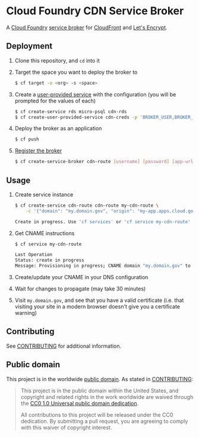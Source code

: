 # Cloud Foundry CDN Service Broker

A [Cloud Foundry](https://www.cloudfoundry.org/) [service broker](http://docs.cloudfoundry.org/services/) for [CloudFront](https://aws.amazon.com/cloudfront/) and [Let's Encrypt](https://letsencrypt.org/).

## Deployment

1. Clone this repository, and `cd` into it
1. Target the space you want to deploy the broker to

    ```bash
    $ cf target -o <org> -s <space>
    ```

1. Create a [user-provided service](http://docs.cloudfoundry.org/devguide/services/user-provided.html) with the configuration (you will be prompted for the values of each)

    ```bash
    $ cf create-service rds micro-psql cdn-rds
    $ cf create-user-provided-service cdn-creds -p 'BROKER_USER,BROKER_PASS,DATABASE_URL,EMAIL,ACME_URL,BUCKET,AWS_ACCESS_KEY_ID,AWS_SECRET_ACCESS_KEY,AWS_DEFAULT_REGION'
    ```

1. Deploy the broker as an application

    ```bash
    $ cf push
    ```

1. [Register the broker](http://docs.cloudfoundry.org/services/managing-service-brokers.html#register-broker)

    ```bash
    $ cf create-service-broker cdn-route [username] [password] [app-url] --space-scoped
    ```

## Usage

1. Create service instance

    ```bash
    $ cf create-service cdn-route cdn-route my-cdn-route \
        -c '{"domain": "my.domain.gov", "origin": "my-app.apps.cloud.gov"}'

    Create in progress. Use 'cf services' or 'cf service my-cdn-route' to check operation status.
    ```

1. Get CNAME instructions

    ```bash
    $ cf service my-cdn-route

    Last Operation
    Status: create in progress
    Message: Provisioning in progress; CNAME domain "my.domain.gov" to "d3kajwa62y9xrp.cloudfront.net."
    ```

1. Create/update your CNAME in your DNS configuration
1. Wait for changes to propagate (may take 30 minutes)
1. Visit `my.domain.gov`, and see that you have a valid certificate (i.e. that visiting your site in a modern browser doesn't give you a certificate warning)

## Contributing

See [CONTRIBUTING](CONTRIBUTING.md) for additional information.

## Public domain

This project is in the worldwide [public domain](LICENSE.md). As stated in [CONTRIBUTING](CONTRIBUTING.md):

> This project is in the public domain within the United States, and copyright and related rights in the work worldwide are waived through the [CC0 1.0 Universal public domain dedication](https://creativecommons.org/publicdomain/zero/1.0/).
>
> All contributions to this project will be released under the CC0 dedication. By submitting a pull request, you are agreeing to comply with this waiver of copyright interest.
